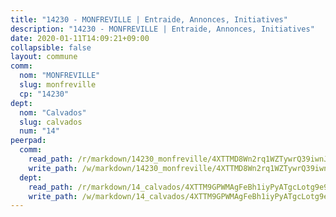 ```yaml
---
title: "14230 - MONFREVILLE | Entraide, Annonces, Initiatives"
description: "14230 - MONFREVILLE | Entraide, Annonces, Initiatives"
date: 2020-01-11T14:09:21+09:00
collapsible: false
layout: commune
comm:
  nom: "MONFREVILLE"
  slug: monfreville
  cp: "14230"
dept:
  nom: "Calvados"
  slug: calvados
  num: "14"
peerpad:
  comm:
    read_path: /r/markdown/14230_monfreville/4XTTMD8Wn2rq1WZTywrQ39iwnJ74Y8ACt8THPfCbfMLnC4wvA
    write_path: /w/markdown/14230_monfreville/4XTTMD8Wn2rq1WZTywrQ39iwnJ74Y8ACt8THPfCbfMLnC4wvA-K3TgUYvB6vnDJ72tNUndZJMEPaemb1DgkUkfkkXcZd4nhPtF7YP6Gs5CPWEwQY7ckkjZCCebYEhgDU6XLTU2gZ7vjocqFoPVELd2vY21EuXN7dh4cLv47fxojGFrUFFJkiWyNyYW
  dept:
    read_path: /r/markdown/14_calvados/4XTTM9GPWMAgFeBh1iyPyATgcLotg9e9APJpQBEyY3RZiUwJ6
    write_path: /w/markdown/14_calvados/4XTTM9GPWMAgFeBh1iyPyATgcLotg9e9APJpQBEyY3RZiUwJ6-K3TgUXWJAT2cYJ9ZstQphkkm2za8um5GwwXsivqaDFTgbhMDcHaRXnT3h69szAqCyvWcFfDim5fkwc6CXdUtyvPpirbD1TPAb6xCxpPN6dR3zzDRe29YehQYbhZdjvZYkgztJYvi
---
```


